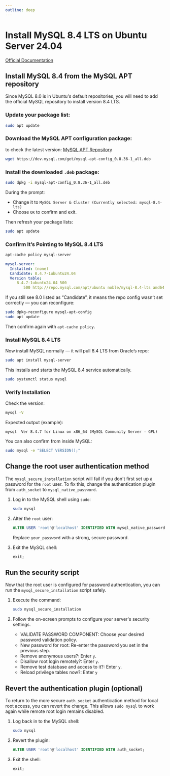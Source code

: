 ```yaml
---
outline: deep
---
```


# Install MySQL 8.4 LTS on Ubuntu Server 24.04

[Official Documentation](https://dev.mysql.com/doc/refman/8.4/en/linux-installation-apt-repo.html)

## Install MySQL 8.4 from the MySQL APT repository

Since MySQL 8.0 is in Ubuntu's default repositories, you will need to add the official MySQL repository to install version 8.4 LTS.

### Update your package list:

```bash
sudo apt update
```

### Download the MySQL APT configuration package:

to check the latest version: [MySQL APT Repository](https://dev.mysql.com/downloads/repo/apt/)

```bash
wget https://dev.mysql.com/get/mysql-apt-config_0.8.36-1_all.deb
```

### Install the downloaded `.deb` package:

```bash
sudo dpkg -i mysql-apt-config_0.8.36-1_all.deb
```

During the prompt:

- Change it to `MySQL Server & Cluster (Currently selected: mysql-8.4-lts)`
- Choose `OK` to confirm and exit.

Then refresh your package lists:

```bash
sudo apt update
```

### Confirm It’s Pointing to MySQL 8.4 LTS

```bash
apt-cache policy mysql-server
```

```yaml
mysql-server:
  Installed: (none)
  Candidate: 8.4.7-1ubuntu24.04
  Version table:
     8.4.7-1ubuntu24.04 500
        500 http://repo.mysql.com/apt/ubuntu noble/mysql-8.4-lts amd64 Packages
```

If you still see 8.0 listed as “Candidate”, it means the repo config wasn’t set correctly — you can reconfigure:

```bash
sudo dpkg-reconfigure mysql-apt-config
sudo apt update
```

Then confirm again with `apt-cache policy`.

### Install MySQL 8.4 LTS

Now install MySQL normally — it will pull 8.4 LTS from Oracle’s repo:

```bash
sudo apt install mysql-server
```

This installs and starts the MySQL 8.4 service automatically.

```bash
sudo systemctl status mysql
```

### Verify Installation

Check the version:

```bash
mysql -V
```

Expected output (example):

```
mysql  Ver 8.4.7 for Linux on x86_64 (MySQL Community Server - GPL)
```

You can also confirm from inside MySQL:

```bash
sudo mysql -e "SELECT VERSION();"
```

## Change the root user authentication method

The `mysql_secure_installation` script will fail if you don't first set up a password for the `root` user. To fix this, change the authentication plugin from `auth_socket` to `mysql_native_password`. 

1. Log in to the MySQL shell using `sudo`:
   
   ```bash
   sudo mysql
   ```

2. Alter the `root` user:

   ```sql
   ALTER USER 'root'@'localhost' IDENTIFIED WITH mysql_native_password BY 'your_password';
   ```

   Replace `your_password` with a strong, secure password.

3. Exit the MySQL shell:

   ```sql
   exit;
   ```


## Run the security script

Now that the root user is configured for password authentication, you can run the `mysql_secure_installation` script safely.

1. Execute the command:

   ```bash
   sudo mysql_secure_installation
   ```

2. Follow the on-screen prompts to configure your server's security settings.

   - VALIDATE PASSWORD COMPONENT: Choose your desired password validation policy.
   - New password for root: Re-enter the password you set in the previous step.
   - Remove anonymous users?: Enter `y`.
   - Disallow root login remotely?: Enter `y`.
   - Remove test database and access to it?: Enter `y`.
   - Reload privilege tables now?: Enter `y`

## Revert the authentication plugin (optional)

To return to the more secure `auth_socket` authentication method for local root access, you can revert the change. This allows `sudo mysql` to work again while remote root login remains disabled. 

1. Log back in to the MySQL shell:
   ```bash
   sudo mysql
   ```
   
2. Revert the plugin:
   ```sql
   ALTER USER 'root'@'localhost' IDENTIFIED WITH auth_socket;
   ```
   
3. Exit the shell:
   ```sql
   exit;
   ```






